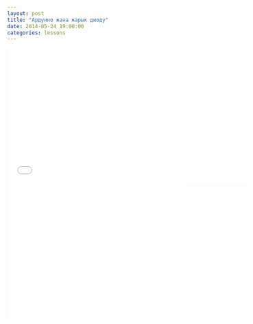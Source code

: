 ```yaml
---
layout: post
title: "Ардуино жана жарык диоду"
date: 2014-05-24 19:00:00
categories: lessons
---
```

<iframe width="560" height="315" src="//www.youtube.com/embed/wwgjev6E_go" frameborder="0" allowfullscreen></iframe>
<iframe width="420" height="315" src="//www.youtube.com/embed/WcuX5G04mL0" frameborder="0" allowfullscreen></iframe>
